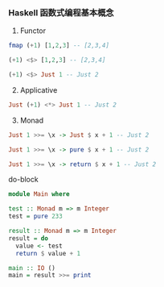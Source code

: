 ### Haskell 函数式编程基本概念

1. Functor

```hs
fmap (+1) [1,2,3] -- [2,3,4]

(+1) <$> [1,2,3] -- [2,3,4]

(+1) <$> Just 1 -- Just 2
```

2. Applicative

```hs
Just (+1) <*> Just 1 -- Just 2
```

3. Monad

```hs
Just 1 >>= \x -> Just $ x + 1 -- Just 2

Just 1 >>= \x -> pure $ x + 1 -- Just 2

Just 1 >>= \x -> return $ x + 1 -- Just 2
```

do-block

```hs
module Main where

test :: Monad m => m Integer
test = pure 233

result :: Monad m => m Integer
result = do
  value <- test
  return $ value + 1

main :: IO ()
main = result >>= print
```
